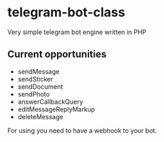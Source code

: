 # telegram-bot-class
Very simple telegram bot engine written in PHP

## Current opportunities

+ sendMessage
+ sendSticker
+ sendDocument
+ sendPhoto
+ answerCallbackQuery
+ editMessageReplyMarkup
+ deleteMessage

For using you need to have a webhook to your bot.
